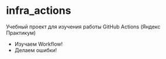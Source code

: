 # infra_actions
Учебный проект для изучения работы GitHub Actions (Яндекс Практикум)
- Изучаем Workflow!
- Делаем ошибки!
